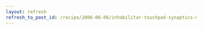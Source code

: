 ```yaml
---
layout: refresh
refresh_to_post_id: /recipe/2006-06-06/inhabilitar-touchpad-synaptics-mientras-escribes.html
---
```

